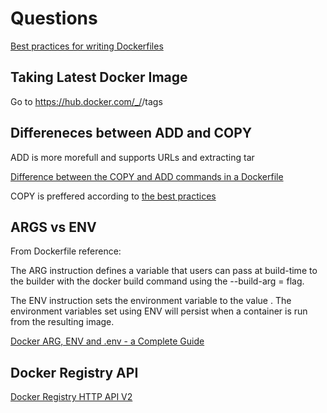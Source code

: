 # Questions

[Best practices for writing Dockerfiles](https://docs.docker.com/develop/develop-images/dockerfile_best-practices/#add-or-copy)

## Taking Latest Docker Image

Go to https://hub.docker.com/_/<repository-name>/tags

## Differeneces between ADD and COPY

ADD is more morefull and supports URLs and extracting tar

[Difference between the COPY and ADD commands in a Dockerfile](https://www.geeksforgeeks.org/difference-between-the-copy-and-add-commands-in-a-dockerfile/)

COPY is preffered according to [the best practices](https://docs.docker.com/develop/develop-images/dockerfile_best-practices/#add-or-copy)

## ARGS vs ENV

From Dockerfile reference:

The ARG instruction defines a variable that users can pass at build-time to the builder with the docker build command using the --build-arg <varname>=<value> flag.

The ENV instruction sets the environment variable <key> to the value <value>.
The environment variables set using ENV will persist when a container is run from the resulting image.

[Docker ARG, ENV and .env - a Complete Guide](https://vsupalov.com/docker-arg-env-variable-guide/)

## Docker Registry API

[Docker Registry HTTP API V2](https://docs.docker.com/registry/spec/api/#listing-image-tags)

